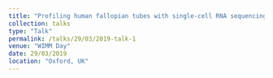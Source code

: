 ```yaml
---
title: "Profiling human fallopian tubes with single-cell RNA sequencing "
collection: talks
type: "Talk"
permalink: /talks/29/03/2019-talk-1
venue: "WIMM Day"
date: 29/03/2019
location: "Oxford, UK"
---
```

